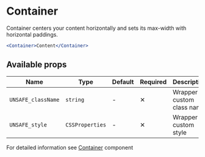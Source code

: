 # Container

Container centers your content horizontally and sets its max-width with horizontal paddings.

```jsx
<Container>Content</Container>
```

## Available props

| Name               | Type            | Default | Required | Description               |
| ------------------ | --------------- | ------- | -------- | ------------------------- |
| `UNSAFE_className` | `string`        | -       | ✕        | Wrapper custom class name |
| `UNSAFE_style`     | `CSSProperties` | -       | ✕        | Wrapper custom style      |

For detailed information see [Container](https://github.com/lmc-eu/spirit-design-system/blob/main/packages/web/src/scss/components/Container/README.md) component
